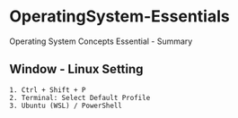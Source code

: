 # OperatingSystem-Essentials

Operating System Concepts Essential - Summary

## Window - Linux Setting
```
1. Ctrl + Shift + P
2. Terminal: Select Default Profile
3. Ubuntu (WSL) / PowerShell
```
